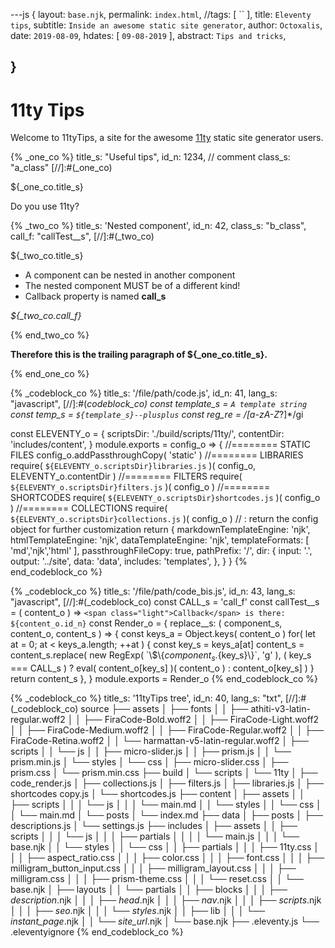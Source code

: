 ---js
{
  layout:    `base.njk`,
  permalink: `index.html`,
  //tags:      [ `` ],
  title:     `Eleventy tips`,
  subtitle:  `Inside an awesome static site generator`,
  author:    `Octoxalis`,
  date:      `2019-08-09`,
  hdates:     [ `09-08-2019` ],
  abstract:  `Tips and tricks`,
  
}
---
[comment]: # (======== Post ========)

# 11ty Tips

Welcome to 11tyTips, a site for the awesome [11ty] static site generator users.

{% _one_co %}
    title_s: "Useful tips",
    id_n: 1234,    // comment
    class_s: "a_class"
[//]:#(_one_co)

${_one_co.title_s}

Do you use 11ty?

{% _two_co %}
    title_s: 'Nested component',
    id_n: 42,
    class_s: "b_class",
    call_f: "callTest__s",
[//]:#(_two_co)

${_two_co.title_s}

+ A component can be nested in another component
+ The nested component MUST be of a different kind!
+ Callback property is named **call_s**

*${_two_co.call_f}*

{% end_two_co %}

**Therefore this is the trailing paragraph of ${_one_co.title_s}.**

{% end_one_co %}

{% _codeblock_co %}
    title_s: '/file/path/code.js',
    id_n: 41,
    lang_s: "javascript",
[//]:#(_codeblock_co)
const template_s = `A template string`
const temp_s = `${template_s}--plusplus`
const reg_re = /[a-zA-Z_?]*/gi

const ELEVENTY_o =
{
  scriptsDir: './build/scripts/11ty/',
  contentDir: 'includes/content',
}
module.exports = config_o =>
{
  //======== STATIC FILES
  config_o.addPassthroughCopy( 'static' )
  //======== LIBRARIES
  require( `${ELEVENTY_o.scriptsDir}libraries.js` )( config_o, ELEVENTY_o.contentDir )
  //======== FILTERS
  require( `${ELEVENTY_o.scriptsDir}filters.js` )( config_o )
  //======== SHORTCODES
  require( `${ELEVENTY_o.scriptsDir}shortcodes.js` )( config_o )
  //======== COLLECTIONS
  require( `${ELEVENTY_o.scriptsDir}collections.js` )( config_o )
  // : return the config object for further customization
  return {
    markdownTemplateEngine: 'njk',
    htmlTemplateEngine:     'njk',
    dataTemplateEngine:     'njk',
    templateFormats:        [ 'md','njk','html' ],
    passthroughFileCopy:    true,
    pathPrefix:             '/',
    dir:
    {
      input:    '.',
      output:   '../site',
      data:     'data',
      includes: 'templates',
    },
  }
}
{% end_codeblock_co %}

{% _codeblock_co %}
    title_s: '/file/path/code_bis.js',
    id_n: 43,
    lang_s: "javascript",
[//]:#(_codeblock_co)
const CALL_s = 'call_f'
const callTest__s = ( content_o ) => `<span class="light">Callback</span> is there: ${content_o.id_n}`
const Render_o =
{
  replace__s: ( component_s, content_o, content_s ) =>
  {
    const keys_a = Object.keys( content_o )
    for( let at = 0; at < keys_a.length; ++at )
    {
      const key_s = keys_a[at]
      content_s = content_s.replace( new RegExp( \`\\$\\{${component_s}.${key_s}\\}\`, 'g' ),
      ( key_s === CALL_s ) ? eval( content_o[key_s] )( content_o ) : content_o[key_s] )
    }
    return content_s
  },
}
module.exports = Render_o
{% end_codeblock_co %}

{% _codeblock_co %}
    title_s: '11tyTips tree',
    id_n: 40,
    lang_s: "txt",
[//]:#(_codeblock_co)
source
├── assets
│   ├── fonts
│   │   ├── athiti-v3-latin-regular.woff2
│   │   ├── FiraCode-Bold.woff2
│   │   ├── FiraCode-Light.woff2
│   │   ├── FiraCode-Medium.woff2
│   │   ├── FiraCode-Regular.woff2
│   │   ├── FiraCode-Retina.woff2
│   │   └── harmattan-v5-latin-regular.woff2
│   ├── scripts
│   │   └── js
│   │       ├── micro-slider.js
│   │       ├── prism.js
│   │       └── prism.min.js
│   └── styles
│       └── css
│           ├── micro-slider.css
│           ├── prism.css
│           └── prism.min.css
├── build
│   └── scripts
│       └── 11ty
│           ├── code_render.js
│           ├── collections.js
│           ├── filters.js
│           ├── libraries.js
│           ├── shortcodes copy.js
│           └── shortcodes.js
├── content
│   ├── assets
│   │   ├── scripts
│   │   │   └── js
│   │   │       └── main.md
│   │   └── styles
│   │       └── css
│   │           └── main.md
│   └── posts
│       └── index.md
├── data
│   ├── posts
│   ├── descriptions.js
│   └── settings.js
├── includes
│   ├── assets
│   │   ├── scripts
│   │   │   └── js
│   │   │       ├── partials
│   │   │       │   └── main.js
│   │   │       └── base.njk
│   │   └── styles
│   │       └── css
│   │           ├── partials
│   │           │   ├── 11ty.css
│   │           │   ├── aspect_ratio.css
│   │           │   ├── color.css
│   │           │   ├── font.css
│   │           │   ├── milligram_button_input.css
│   │           │   ├── milligram_layout.css
│   │           │   ├── milligram.css
│   │           │   ├── prism-theme.css
│   │           │   └── reset.css
│   │           └── base.njk
│   ├── layouts
│   │   └── partials
│   │       ├── blocks
│   │       │   ├── _description_.njk
│   │       │   ├── _head_.njk
│   │       │   ├── _nav_.njk
│   │       │   ├── _scripts_.njk
│   │       │   ├── _seo_.njk
│   │       │   └── _styles_.njk
│   │       ├── lib
│   │       │   └── _instant_page_.njk
│   │       └── _site_url_.njk
│   └── base.njk
├── .eleventy.js
└── .eleventyignore
{% end_codeblock_co %}


[comment]: # (======== Links ========)

[11ty]: https://11ty.io
